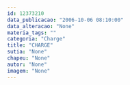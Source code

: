 ```yaml
---
id: 12373210
data_publicacao: "2006-10-06 08:10:00"
data_alteracao: "None"
materia_tags: ""
categoria: "Charge"
title: "CHARGE"
sutia: "None"
chapeu: "None"
autor: "None"
imagem: "None"
---
```

<p> </p>
